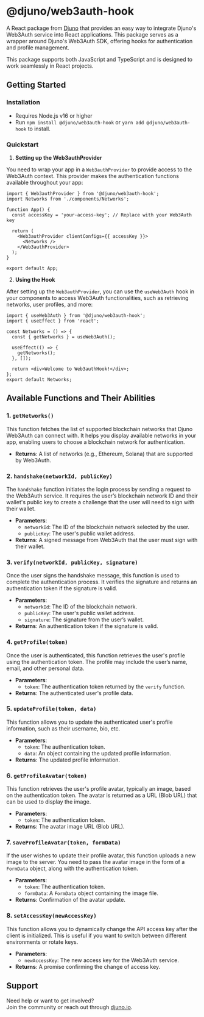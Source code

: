 # @djuno/web3auth-hook

A React package from [Djuno](https://www.djuno.io/) that provides an easy way to integrate Djuno's Web3Auth service into React applications.
This package serves as a wrapper around Djuno's Web3Auth SDK, offering hooks for authentication and profile management.

This package supports both JavaScript and TypeScript and is designed to work seamlessly in React projects.

## Getting Started

### Installation

- Requires Node.js v16 or higher
- Run `npm install @djuno/web3auth-hook` or `yarn add @djuno/web3auth-hook` to install.

### Quickstart

1. **Setting up the Web3authProvider**

You need to wrap your app in a `Web3authProvider` to provide access to the Web3Auth context. This provider makes the authentication functions available throughout your app:

```tsx
import { Web3authProvider } from '@djuno/web3auth-hook';
import Networks from './components/Networks';

function App() {
  const accessKey = 'your-access-key'; // Replace with your Web3Auth key

  return (
    <Web3authProvider clientConfigs={{ accessKey }}>
      <Networks />
    </Web3authProvider>
  );
}

export default App;
```

2. **Using the Hook**

After setting up the `Web3authProvider`, you can use the `useWeb3Auth` hook in your components to access Web3Auth functionalities, such as retrieving networks, user profiles, and more:

```tsx
import { useWeb3Auth } from '@djuno/web3auth-hook';
import { useEffect } from 'react';

const Networks = () => {
  const { getNetworks } = useWeb3Auth();

  useEffect(() => {
    getNetworks();
  }, []);

  return <div>Welcome to Web3authHook!</div>;
};
export default Networks;
```

## Available Functions and Their Abilities

### 1. `getNetworks()`

This function fetches the list of supported blockchain networks that Djuno Web3Auth can connect with. It helps you display available networks in your app, enabling users to choose a blockchain network for authentication.

- **Returns**: A list of networks (e.g., Ethereum, Solana) that are supported by Web3Auth.

### 2. `handshake(networkId, publicKey)`

The `handshake` function initiates the login process by sending a request to the Web3Auth service. It requires the user’s blockchain network ID and their wallet's public key to create a challenge that the user will need to sign with their wallet.

- **Parameters**:
  - `networkId`: The ID of the blockchain network selected by the user.
  - `publicKey`: The user's public wallet address.
- **Returns**: A signed message from Web3Auth that the user must sign with their wallet.

### 3. `verify(networkId, publicKey, signature)`

Once the user signs the handshake message, this function is used to complete the authentication process. It verifies the signature and returns an authentication token if the signature is valid.

- **Parameters**:
  - `networkId`: The ID of the blockchain network.
  - `publicKey`: The user's public wallet address.
  - `signature`: The signature from the user’s wallet.
- **Returns**: An authentication token if the signature is valid.

### 4. `getProfile(token)`

Once the user is authenticated, this function retrieves the user's profile using the authentication token. The profile may include the user’s name, email, and other personal data.

- **Parameters**:
  - `token`: The authentication token returned by the `verify` function.
- **Returns**: The authenticated user's profile data.

### 5. `updateProfile(token, data)`

This function allows you to update the authenticated user's profile information, such as their username, bio, etc.

- **Parameters**:
  - `token`: The authentication token.
  - `data`: An object containing the updated profile information.
- **Returns**: The updated profile information.

### 6. `getProfileAvatar(token)`

This function retrieves the user's profile avatar, typically an image, based on the authentication token. The avatar is returned as a URL (Blob URL) that can be used to display the image.

- **Parameters**:
  - `token`: The authentication token.
- **Returns**: The avatar image URL (Blob URL).

### 7. `saveProfileAvatar(token, formData)`

If the user wishes to update their profile avatar, this function uploads a new image to the server. You need to pass the avatar image in the form of a `FormData` object, along with the authentication token.

- **Parameters**:
  - `token`: The authentication token.
  - `formData`: A `FormData` object containing the image file.
- **Returns**: Confirmation of the avatar update.

### 8. `setAccessKey(newAccessKey)`

This function allows you to dynamically change the API access key after the client is initialized. This is useful if you want to switch between different environments or rotate keys.

- **Parameters**:
  - `newAccessKey`: The new access key for the Web3Auth service.
- **Returns**: A promise confirming the change of access key.

## Support

Need help or want to get involved?  
Join the community or reach out through [djuno.io](https://www.djuno.io).

